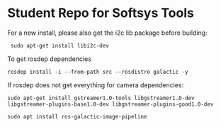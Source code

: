 # Student Repo for Softsys Tools #

For a new install, please also get the i2c lib package before building:

~~~
 sudo apt-get install libi2c-dev
~~~

To get rosdep dependencies
~~~
rosdep install -i --from-path src --rosdistro galactic -y
~~~


If rosdep does not get everything for camera dependencies:
~~~
sudo apt-get install gstreamer1.0-tools libgstreamer1.0-dev libgstreamer-plugins-base1.0-dev libgstreamer-plugins-good1.0-dev
~~~


~~~
sudo apt install ros-galactic-image-pipeline
~~~
